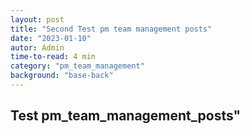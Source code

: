 ```yaml
---
layout: post
title: "Second Test pm team management posts"
date: "2023-01-10"
autor: Admin
time-to-read: 4 min
category: "pm_team_management"
background: "base-back"
---
```


## Test pm_team_management_posts"
